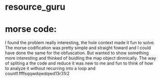 # resource_guru

# morse code:
I found the problem really interesting, the hole context made it fun to solve.
The morse codification was pretty simple and straight foward and I could have done the same for the obfuscation. But wanted to show something more interesting and thinked of buidling the map object dinmically.
The way of spliting a the code and reduce it was new to me and fun to think of how to analyze it without recurring into a loop and countf.ffffsqqwdqwdqwd13r31r2` `
